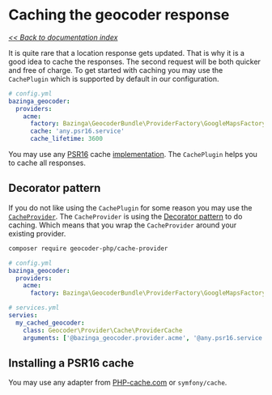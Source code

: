 # Caching the geocoder response

*[<< Back to documentation index](Resources/doc/index.md)*

It is quite rare that a location response gets updated. That is why it is a good idea to cache the responses. The second 
request will be both quicker and free of charge. To get started with caching you may use the `CachePlugin` which is supported
by default in our configuration. 

```yaml
# config.yml
bazinga_geocoder:
  providers:
    acme:
      factory: Bazinga\GeocoderBundle\ProviderFactory\GoogleMapsFactory
      cache: 'any.psr16.service'
      cache_lifetime: 3600
```

You may use any [PSR16](http://www.php-fig.org/psr/psr-16/) cache [implementation](https://packagist.org/providers/psr/simple-cache-implementation).
The `CachePlugin` helps you to cache all responses. 

## Decorator pattern

If you do not like using the `CachePlugin` for some reason you may use the [`CacheProvider`](https://github.com/geocoder-php/cache-provider).
The `CacheProvider` is using the [Decorator pattern](https://en.wikipedia.org/wiki/Decorator_pattern) to do caching. Which 
means that you wrap the `CacheProvider` around your existing provider. 

```bash
composer require geocoder-php/cache-provider
```

```yaml
# config.yml
bazinga_geocoder:
  providers:
    acme:
      factory: Bazinga\GeocoderBundle\ProviderFactory\GoogleMapsFactory
```

```yaml
# services.yml
servies:
  my_cached_geocoder:
    class: Geocoder\Provider\Cache\ProviderCache
    arguments: ['@bazinga_geocoder.provider.acme', '@any.psr16.service', 3600]
```

## Installing a PSR16 cache

You may use any adapter from [PHP-cache.com](http://www.php-cache.com/en/latest/) or `symfony/cache`. 
